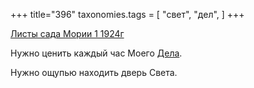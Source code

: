 +++
title="396"
taxonomies.tags = [
 "свет",
 "дел",
]
+++

[Листы сада Мории 1 1924г](/agni/1924)

Нужно ценить каждый час Моего [Дела](/tags/дел).   

Нужно ощупью находить дверь Света.   

